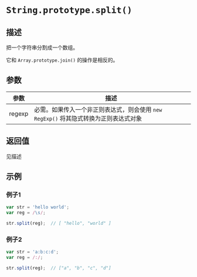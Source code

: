 # `String.prototype.split()`

## 描述

把一个字符串分割成一个数组。

它和 `Array.prototype.join()` 的操作是相反的。

## 参数

参数 | 描述
---|---
regexp | 必需。如果传入一个非正则表达式，则会使用 `new RegExp()` 将其隐式转换为正则表达式对象

## 返回值

见描述

## 示例

### 例子1

```js
var str = 'hello world';
var reg = /\s/;

str.split(reg);  // [ "hello", "world" ]
```

### 例子2

```js
var str = 'a:b:c:d';
var reg = /:/;

str.split(reg);  // ["a", "b", "c", "d"]
```